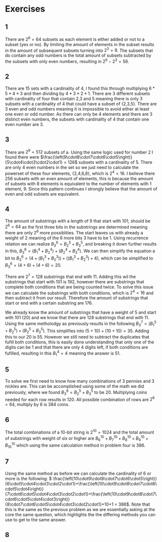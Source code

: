 # Exercises

## 1 
There are $2^6 = 64$ subsets as each element is either added or not to a subset (yes or no). By limiting the amount of elements in the subset results in the amount of subsequent subsets turning into $2^3 = 8$. The subsets that do contain any odd numbers is the total amount of subsets subtracted by the subsets with only even numbers, resulting in $2^6 - 2^3= 56$. 

## 2
There are 15 sets with a cardinality of 4, I found this through multiplying $6*5*4*3$ and then dividing by $4*3*2*1$. There are 3 different subsets with cardinality of four that contain 2,3 and 5 meaning there is only 3 subsets with a cardinality of 4 that could have a subset of {2,3,5}. There are 3 even and odd numbers meaning it is impossible to avoid either at least one even or odd number. As there can only be 4 elements and there are 3 distinct even numbers, the subsets with cardinality of 4 that contain one even number are 3.

## 3
There are $2^9 = 512$ subsets of a. Using the same logic used for number 2 I found there were $\frac{\left(9\cdot8\cdot7\cdot6\cdot5\right)}{5\cdot4\cdot3\cdot2\cdot1} = 126$ subsets with a cardinality of 5. There are only 4 even numbers in the set so we just need to calculate the powerset of these four elements, {2,4,6,8}, which is $2^4 = 16$. I believe there 256 subsets with an even amount of elements, this is because the amount of subsets with 8 elements is equivalent to the number of elements with 1 element, 9. Since this pattern continues I strongly believe that the amount of even and odd subsets are equivalent.  

## 4
The amount of substrings with a length of 9 that start with 101, should be $2^6 = 64$ as the first three bits in the substrings are determined meaning there are only $2^6$ more possiblities. The start leaves us with already a weight of 2 meaning of the 6 more bits 3 have to be 1. Using recurrence relation we can realize $B^6_3 = B^5_2 + B^5_3$, and breaking it down further results in this, $B^6_3 = (B^4_1+B^4_2) + (B^4_2+B^4_3)$. We can then simplify the equation a bit to $B^6_3 = (4+(B^3_1+B^3_2)) + ((B^3_1+B^3_2)+4)$, which can be simplified to $B^6_3 = (4+6) + (4+6)= 20$.

There are $2^7 = 128$ substrings that end with 11. Adding this wil the substrings that start with 101 is 192, however there are substrings that complete both conditions that are being counted twice. To solve this issue we can calculate the substrings with both conditions, which is $2^4 = 16$ and then subtract it from our result. Therefore the amount of substrings that start or end with a certain substring are 176.

We already know the amount of substrings that have a weight of 5 and start with 101 (20) and we know that there are 128 substrings that end with 11. Using the same metholodgy as previously results in the following $B^7_3 = (B^5_1+B^5_2) + (B^5_2+B^5_3)$. This simplifies into $(5+10) + (10+ 10)=35$. Adding this to our 20 is 55. However we still need to subtract the duplicates that fufill both conditions, this is easily done understanding that only one of the digits can be 1 and that there are only 4 digits left, if both conditions are fufilled, resulting in this $B^4_1 = 4$ meaning the answer is 51.

## 5
To solve we first need to know how many combinations of 3 pennies and 3 nickles are. This can be accomplished using some of the math we did previously, where we found $B^6_3 = B^5_2+B^5_3$ to be 20. Multiplying coins needed for each row results in 120.
All possible combination of rows are $2^6 = 64$, multiply by 6 is 384 coins.

## 6
The total combinations of a 10-bit string is $2^10 = 1024$ and the total amount of substrings with weight of six or higher are $B^{10}_{6} + B^{10}_{7} + B^{10}_{8} + B^{10}_{9} + B^{10}_{10}$ which using the same calculation method in problem four is 386.

## 7
Using the same method as before we can calculate the cardinality of 6 or more is the following: $ \frac{\left(10\cdot9\cdot8\cdot7\cdot6\cdot5\right)}{6\cdot5\cdot4\cdot3\cdot2\cdot1}+\frac{\left(10\cdot9\cdot8\cdot7\cdot6\cdot5\cdot4\right)}{7\cdot6\cdot5\cdot4\cdot3\cdot2\cdot1}+\frac{\left(10\cdot9\cdot8\cdot7\cdot6\cdot5\cdot4\cdot3\right)}{8\cdot7\cdot6\cdot5\cdot4\cdot3\cdot2\cdot1}+10+1 = 386$. Note that this is the same as the previous problem as we are essentially asking at the core the same question, which highlights the  the differing methods you can use to get to the same answer.

## 8
